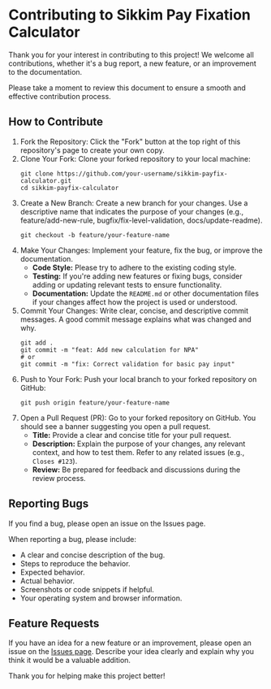 # Contributing to Sikkim Pay Fixation Calculator

Thank you for your interest in contributing to this project! We welcome all contributions, whether it's a bug report, a new feature, or an improvement to the documentation.

Please take a moment to review this document to ensure a smooth and effective contribution process.

## How to Contribute

1. Fork the Repository:
   Click the "Fork" button at the top right of this repository's page to create your own copy.
2. Clone Your Fork:
   Clone your forked repository to your local machine:
   ```
   git clone https://github.com/your-username/sikkim-payfix-calculator.git
   cd sikkim-payfix-calculator

   ```
3. Create a New Branch:
   Create a new branch for your changes. Use a descriptive name that indicates the purpose of your changes (e.g., feature/add-new-rule, bugfix/fix-level-validation, docs/update-readme).
   ```
   git checkout -b feature/your-feature-name

   ```
4. Make Your Changes:
   Implement your feature, fix the bug, or improve the documentation.
   * **Code Style:** Please try to adhere to the existing coding style.
   * **Testing:** If you're adding new features or fixing bugs, consider adding or updating relevant tests to ensure functionality.
   * **Documentation:** Update the `README.md` or other documentation files if your changes affect how the project is used or understood.
5. Commit Your Changes:
   Write clear, concise, and descriptive commit messages. A good commit message explains what was changed and why.
   ```
   git add .
   git commit -m "feat: Add new calculation for NPA"
   # or
   git commit -m "fix: Correct validation for basic pay input"

   ```
6. Push to Your Fork:
   Push your local branch to your forked repository on GitHub:
   ```
   git push origin feature/your-feature-name

   ```
7. Open a Pull Request (PR):
   Go to your forked repository on GitHub. You should see a banner suggesting you open a pull request.
   * **Title:** Provide a clear and concise title for your pull request.
   * **Description:** Explain the purpose of your changes, any relevant context, and how to test them. Refer to any related issues (e.g., `Closes #123`).
   * **Review:** Be prepared for feedback and discussions during the review process.

## Reporting Bugs

If you find a bug, please open an issue on the Issues page.

When reporting a bug, please include:

* A clear and concise description of the bug.
* Steps to reproduce the behavior.
* Expected behavior.
* Actual behavior.
* Screenshots or code snippets if helpful.
* Your operating system and browser information.

## Feature Requests

If you have an idea for a new feature or an improvement, please open an issue on the [Issues page](https://www.google.com/search?q=https://github.com/your-username/sikkim-payfix-calculator/issues "null"). Describe your idea clearly and explain why you think it would be a valuable addition.

Thank you for helping make this project better!
